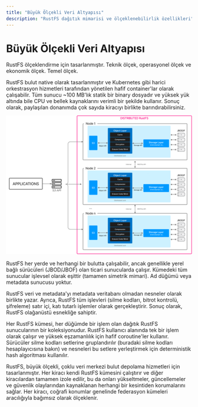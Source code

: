 ```yaml
---
title: "Büyük Ölçekli Veri Altyapısı"
description: "RustFS dağıtık mimarisi ve ölçeklenebilirlik özellikleri"
---
```


# Büyük Ölçekli Veri Altyapısı

RustFS ölçeklendirme için tasarlanmıştır. Teknik ölçek, operasyonel ölçek ve ekonomik ölçek. Temel ölçek.

RustFS bulut native olarak tasarlanmıştır ve Kubernetes gibi harici orkestrasyon hizmetleri tarafından yönetilen hafif container'lar olarak çalışabilir. Tüm sunucu ~100 MB'lık statik bir binary dosyadır ve yüksek yük altında bile CPU ve bellek kaynaklarını verimli bir şekilde kullanır. Sonuç olarak, paylaşılan donanımda çok sayıda kiracıyı birlikte barındırabilirsiniz.

![RustFS Mimari Diyagramı](./images/s2-1.png)

RustFS her yerde ve herhangi bir bulutta çalışabilir, ancak genellikle yerel bağlı sürücüleri (JBOD/JBOF) olan ticari sunucularda çalışır. Kümedeki tüm sunucular işlevsel olarak eşittir (tamamen simetrik mimari). Ad düğümü veya metadata sunucusu yoktur.

RustFS veri ve metadata'yı metadata veritabanı olmadan nesneler olarak birlikte yazar. Ayrıca, RustFS tüm işlevleri (silme kodları, bitrot kontrolü, şifreleme) satır içi, katı tutarlı işlemler olarak gerçekleştirir. Sonuç olarak, RustFS olağanüstü esnekliğe sahiptir.

Her RustFS kümesi, her düğümde bir işlem olan dağıtık RustFS sunucularının bir koleksiyonudur. RustFS kullanıcı alanında tek bir işlem olarak çalışır ve yüksek eşzamanlılık için hafif coroutine'ler kullanır. Sürücüler silme kodları setlerine gruplandırılır (buradaki silme kodları hesaplayıcısına bakın) ve nesneleri bu setlere yerleştirmek için deterministik hash algoritması kullanılır.

RustFS, büyük ölçekli, çoklu veri merkezi bulut depolama hizmetleri için tasarlanmıştır. Her kiracı kendi RustFS kümesini çalıştırır ve diğer kiracılardan tamamen izole edilir, bu da onları yükseltmeler, güncellemeler ve güvenlik olaylarından kaynaklanan herhangi bir kesintiden korumalarını sağlar. Her kiracı, coğrafi konumlar genelinde federasyon kümeleri aracılığıyla bağımsız olarak ölçeklenir.
